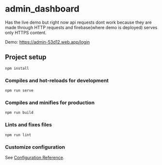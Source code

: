 # admin_dashboard

Has the live demo but right now api requests dont work because they are made through HTTP requests and firebase(where demo is deployed) serves only HTTPS content.

Demo: https://admin-53d12.web.app/login

## Project setup
```
npm install
```

### Compiles and hot-reloads for development
```
npm run serve
```

### Compiles and minifies for production
```
npm run build
```

### Lints and fixes files
```
npm run lint
```

### Customize configuration
See [Configuration Reference](https://cli.vuejs.org/config/).
